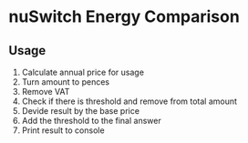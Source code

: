 # nuSwitch Energy Comparison

## Usage
1. Calculate annual price for usage
2. Turn amount to pences
3. Remove VAT
4. Check if there is threshold and remove from total amount
5. Devide result by the base price
6. Add the threshold to the final answer
7. Print result to console

